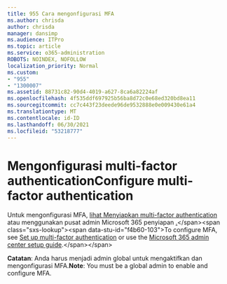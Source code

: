 ```yaml
---
title: 955 Cara mengonfigurasi MFA
ms.author: chrisda
author: chrisda
manager: dansimp
ms.audience: ITPro
ms.topic: article
ms.service: o365-administration
ROBOTS: NOINDEX, NOFOLLOW
localization_priority: Normal
ms.custom:
- "955"
- "1300007"
ms.assetid: 88731c82-90d4-4019-a627-8ca6a82224af
ms.openlocfilehash: 4f535ddf697925b56ba8d72c0e68ed320bd8ea11
ms.sourcegitcommit: cc7c443f23deede96de9532888e0e009430e61a4
ms.translationtype: MT
ms.contentlocale: id-ID
ms.lasthandoff: 06/30/2021
ms.locfileid: "53218777"
---
```

# <a name="configure-multi-factor-authentication"></a><span data-ttu-id="f4b60-102">Mengonfigurasi multi-factor authentication</span><span class="sxs-lookup"><span data-stu-id="f4b60-102">Configure multi-factor authentication</span></span>

<span data-ttu-id="f4b60-103">Untuk mengonfigurasi MFA, [lihat Menyiapkan multi-factor authentication](/microsoft-365/admin/security-and-compliance/set-up-multi-factor-authentication) atau menggunakan pusat admin Microsoft 365 penyiapan [.](https://admin.microsoft.com/AdminPortal/Home?ref=/modernonboarding/mfasetupguide:)</span><span class="sxs-lookup"><span data-stu-id="f4b60-103">To configure MFA, see [Set up multi-factor authentication](/microsoft-365/admin/security-and-compliance/set-up-multi-factor-authentication) or use the [Microsoft 365 admin center setup guide](https://admin.microsoft.com/AdminPortal/Home?ref=/modernonboarding/mfasetupguide:).</span></span>

<span data-ttu-id="f4b60-104">**Catatan**: Anda harus menjadi admin global untuk mengaktifkan dan mengonfigurasi MFA.</span><span class="sxs-lookup"><span data-stu-id="f4b60-104">**Note**: You must be a global admin to enable and configure MFA.</span></span>
